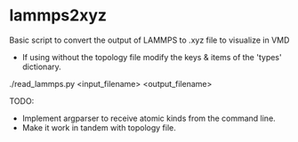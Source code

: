 # lammps2xyz

Basic script to convert the output of LAMMPS to .xyz file to visualize in VMD

* If using without the topology file modify the keys & items of the 'types' dictionary.

./read_lammps.py <input_filename> <output_filename>


TODO:
* Implement argparser to receive atomic kinds from the command line.
* Make it work in tandem with topology file.

